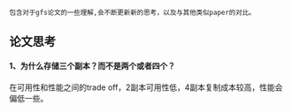 ```
包含对于gfs论文的一些理解,会不断更新新的思考，以及与其他类似paper的对比。
```
## 论文思考
#### 1、为什么存储三个副本？而不是两个或者四个？
在可用性和性能之间的trade off，2副本可用性低，4副本复制成本较高，性能会偏低一些。